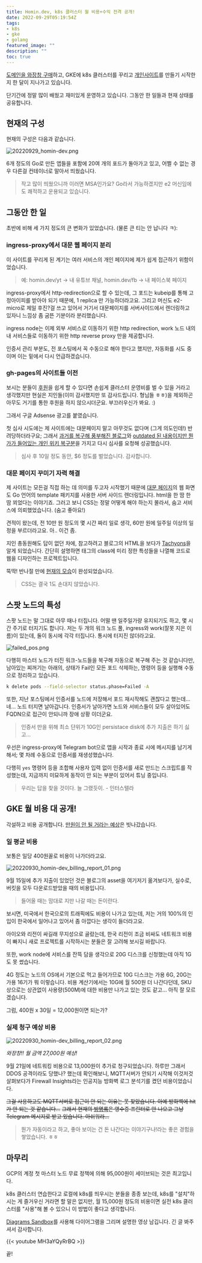 ```yaml
---
title: Homin.dev, k8s 클러스터 월 비용+수익 전격 공개!
date: 2022-09-29T05:19:54Z
tags:
- k8s
- gke
- golang
featured_image: ""
description: ""
toc: true
---
```


[도메인을 와장창 구매](https://homin.dev/asset/blog/img/20220903_homin-dev_domain_godday.png)하고,
GKE에 k8s 클러스터를 꾸리고 [개인사이트](https://homin.dev/blog/post/20220908_homin-dev_with_k8s/)를 만들기
시작한 지 한 달이 지나가고 있습니다.

단기간에 정말 많이 배웠고 재미있게 운영하고 있습니다.
그동안 한 일들과 현재 상태를 공유합니다.

## 현재의 구성

현재의 구성은 다음과 같습니다.

![20220929_homin-dev.png](https://homin.dev/asset/blog/img/20220929_homin-dev.png)

6개 정도의 Go로 만든 앱들을 포함에 20여 개의 포드가 돌아가고 있고,
어쩔 수 없는 경우 다른걸 컨테이너로 말아서 띄웠습니다.

> 작고 많이 띄웠으니까 이러면 MSA인가요? Go라서 가능하겠지만 e2 머신임에도 쾌적하고 운용되고 있습니다.


## 그동안 한 일

초반에 비해 세 가지 정도의 큰 변화가 있었습니다. (물론 큰 티는 안 납니다 ㅋ):

### ingress-proxy에서 대문 웹 페이지 분리

이 사이트를 꾸리게 된 계기는 여러 서비스의 개인 페이지에 제가 쉽게 접근하기 위함이었습니다.

> 예: homin.dev/yt -> 내 유튜브 채널, homin.dev/fb -> 내 페이스북 페이지

ingress-proxy에서 http-redirection으로 할 수 있는데, 그 포드는 kubeip를 통해 고정아이피를 받아야 되기 때문에,
1 replica 만 가능하더라고요. 그리고 머신도 e2-micro로 제일 후진?걸 쓰고 있어서 거기서 대문페이지를
서버사이드에서 렌더링하고 있자니 느낌상 좀 굼뜬 기분이라 분리했습니다.

ingress node는 이제 외부 서비스로 이동하기 위한 http redirection, work 노드 내의 내 서비스들로 이동하기 위한
http reverse proxy 만을 제공합니다.

인증서 관리 부분도, 전 포스팅에서 꼭 수동으로 해야 한다고 했지만, 자동화를 시도 중이며 이는 밑에서 다시 언급하겠습니다.

### gh-pages의 사이트들 이전

보시는 분들이 [후원](https://homin.dev/support)을 쉽게 할 수 있다면 손쉽게 클러스터 운영비를 벌 수 있을 거라고 생각했지만
현실은 지인들(이미 감사했지만 또 감사드립니다. 형님들 ㅎㅎ)을 제외하곤 아무도 거기를 통한 후원을 하지 않으시더군요. 부끄러우신가 봐요. :)

그래서 구글 Adsense 광고를 붙였습니다.

첫 심사 시도에는 제 사이트에는 대문페이지 말고 아무것도 없다며 (그게 의도인데!) 반려당하더라구요;
그래서 [과거를 복구해 풍부해진 블로그](https://homin.dev/blog/post/20220916_restore_suapapas_blog/)와
[outdated 된 내용이지만 뭔가가 들어있는 개인 위키 복구분](https://homin.dev/blog/post/20220914_reopen_wiki/)을
가지고 다시 심사를 요청해 성공했습니다.

> 심사 후 10일 정도 동안, $6 정도를 벌었습니다. 감사합니다.


### 대문 페이지 꾸미기 자력 해결

제 사이트는 모든걸 직접 하는 데 의미를 두고자 시작했기 때문에 [대문 페이지](http://homin.dev)의 웹 화면도
Go 언어의 template 패키지를 사용한 서버 사이드 렌더링입니다. html을 한 땀 한 땀 꾀었다는 이야기죠.
그러고 보니 CSS는 정말 어떻게 해야 하는지 몰라서, 숨고 서비스에 의뢰했었습니다. (숨고 좋아요!)

견적이 왔는데, 전 10만 원 정도의 몇 시간 짜리 일로 생각, 60만 원에 일주일 이상의 일정을 부르더라고요. 아.. 이건 좀.

지인 총동원해도 답이 없던 차에, 참고하려고 블로그의 HTML을 보다가 [Tachyons](http://tachyons.io/)을 알게 되었습니다.
간단히 설명하면 태그의 class에 미리 정한 특성들을 나열해 코드로 웹을 디자인하는 프로젝트입니다.

뚝딱! 반나절 만에 [현재의 모습](https://homin.dev/asset/blog/img/20220930_homin-dev_ingress.png)이 완성되었습니다.

> CSS는 결국 1도 손대지 않았습니다.


## 스팟 노드의 특성

스팟 노드는 말 그대로 아무 때나 터집니다. 어떨 땐 일주일가량 유지되기도 하고, 몇 시간 주기로 터지기도 합니다.
저는 두 개의 워크 노드 풀, ingress와 work(잘못 지은 이름)이 있는데, 둘이 동시에 각각 터집니다. 통시에 터지진 않더라고요.

![failed_pos.png](https://homin.dev/asset/blog/img/failed_pos.png)

다행히 마스터 노드가 터진 워크-노드들을 복구해 자동으로 복구해 주는 것 같습니다만,
남아있는 찌꺼기는 아래의, 상태가 Fail인 모든 포드 삭제하는, 명령어 등을 실행해 수동으로 정리하고 있습니다.

```bash
k delete pods --field-selector status.phase=Failed -A
```

또한, 지난 포스팅에서 인증서를 노드에 저장해서 포드 재시작해도 괜찮다고 했는데... 네...
노드 터지면 날아갑니다.
인증서가 날아가면 노드와 서비스들이 모두 살아있어도 FQDN으로 접근이 안되니까 장애 상황 이더군요.

> 인증서 만을 위해 최소 단위가 10G인 persistace disk에 추가 지출은 하기 싫고...

우선은 ingress-proxy에 Telegram bot으로 앱을 시작과 종료 시에 메시지를 남기게 해서;
몇 차례 수동으로 인증서를 재생성했습니다.

다행히 `yes` 명령어 등을 조합해 사용자 입력 없이 인증서를 새로 만드는 스크립트를 작성했는데,
지금까지 미묘하게 동작이 안 되는 부분이 있어서 튜닝 중입니다.

> 우리는 답을 찾을 것이다. 늘 그랬듯이. - 인터스텔라


## GKE 월 비용 대 공개!

각설하고 비용 공개합니다.
[만원이 안 될 거라는 예상](https://homin.dev/asset/blog/img/homin_dev_gke_price_estimation.png)은 빗나갔습니다.

### 일 평균 비용

보통은 일당 400원꼴로 비용이 나가더라고요.

![20220930_homin-dev_billing_report_01.png](https://homin.dev/asset/blog/img/20220930_homin-dev_billing_report_01.png)

9월 15일에 추가 지출이 있었던 것은 블로그의 asset을 여기저기 옮겨보다가, 실수로, 버킷을 모두 다운로드받았을 때의 비용입니다.

> 들어올 때는 맘대로 지만 나갈 때는 돈이란다.

보시면, 미국에서 한국으로의 트래픽에도 비용이 나가고 있는데, 저는 거의 100%의 인입이 한국에서 일어나고 있어서 좀 아깝다는 생각이 들더라고요.

아이오와 리전이 싸길래 무지성으로 골랐는데, 한국 리전이 조금 비싸도 네트워크 비용이 빠지니
새로 프로젝트를 시작하시는 분들은 잘 고려해 보시길 바랍니다.

또한, work node에 서비스를 잔뜩 담을 생각으로 20G 디스크를 신청했는데 아직 1G도 못 썼습니다.

4G 정도는 노드의 OS에서 기본으로 먹고 들어가므로 10G 디스크는 가용 6G, 20G는 가용 16기가 뭐 이렇습니다.
비용 계산기에서는 10G에 월 500원 더 나간다던데,
SKU상으로는 상관없이 사용량(500M)에 대한 비용만 나가고 있는 것도 같고... 아직 잘 모르겠습니다.

그럼, 400원 x 30일 = 12,000원이면 되는가?

### 실제 청구 예상 비용

![20220930_homin-dev_billing_report_02.png](https://homin.dev/asset/blog/img/20220930_homin-dev_billing_report_02.png)

*와장창!! 월 금액 27,000원 예상!*

9월 21일에 네트워킹 비용으로 13,000원이 추가로 청구되었습니다. 하루만 그래서 DDOS 공격이라도 당했나? 했는데
확인해보니, MQTT서버가 안되기 시작해 이것저것 살펴보다가 Firewall Insights라는 인공지능 방화벽 로그 분석기를 켰던 비용이었습니다.

~~그걸 사용하고도 MQTT서버로 접근이 안 되는 이유는 못 찾았습니다. 아예 방화벽에 hit가 안 되는 것 같습니다...~~
~~그래서 현재의 [방명록](https://homin.dev/gb)은 영수증 프린터로 안 나오고 그냥 Telegram 메시지로 받고 있습니다. 아쉬워라...~~

> 뭔가 자동이라고 하고, 좋아 보이는 건 돈 나간다는 이야기구나!라는 좋은 경험을 쌓았습니다. ㅎㅎ


## 마무리

GCP의 계정 첫 마스터 노드 무료 정책에 의해 95,000원이 세이브되는 것은 최고입니다.

k8s 클러스터 연습한다고 로컬에 k8s를 띄우시는 분들을 종종 보는데, k8s를 "설치"하시는 게 즐거우신 거라면 할 말은 없지만,
월 15,000원 정도의 비용이면 실전 k8s 클러스터를 "사용"해 볼 수 있으니 이 방법이 좋다고 생각합니다.

[Diagrams Sandbox](https://homin.dev/dsb/)를 사용해 다이어그램을 그리며 설명한 영상 남깁니다. 긴 글 봐주셔서 감사합니다.

{{< youtube MH3aYQyRrBQ >}}

끝!